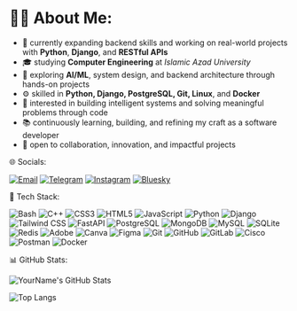 # 🧑‍💻 About Me:

- 🚀 currently expanding backend skills and working on real-world projects with **Python**, **Django**, and **RESTful APIs**
- 🎓 studying **Computer Engineering** at *Islamic Azad University*  
- 🧠 exploring **AI/ML**, system design, and backend architecture through hands-on projects  
- ⚙️ skilled in **Python, Django, PostgreSQL, Git, Linux**, and **Docker**
- 🔬 interested in building intelligent systems and solving meaningful problems through code  
- 📚 continuously learning, building, and refining my craft as a software developer  
- 🤝 open to collaboration, innovation, and impactful projects

🌐 Socials:

[![Email](https://img.shields.io/badge/Email-D14836?style=for-the-badge&logo=gmail&logoColor=white)](mailto:Soroush.egh@gmail.com)  [![Telegram](https://img.shields.io/badge/Telegram-26A5E4?style=for-the-badge&logo=telegram&logoColor=white)](https://t.me/Soroush_Eghdami)  [![Instagram](https://img.shields.io/badge/Instagram-E4405F?style=for-the-badge&logo=instagram&logoColor=white)](https://www.instagram.com/soroush_eghdami_/)  [![Bluesky](https://img.shields.io/badge/Bluesky-1E88E5?style=for-the-badge&logo=bluesky&logoColor=white)](https://bsky.app/profile/sorousheghdami.bsky.social)  

🧰 Tech Stack:

![Bash](https://img.shields.io/badge/Bash-121011?style=for-the-badge&logo=gnubash&logoColor=white)
![C++](https://img.shields.io/badge/C++-00599C?style=for-the-badge&logo=cplusplus&logoColor=white)
![CSS3](https://img.shields.io/badge/CSS3-1572B6?style=for-the-badge&logo=css3&logoColor=white)
![HTML5](https://img.shields.io/badge/HTML5-E34F26?style=for-the-badge&logo=html5&logoColor=white)
![JavaScript](https://img.shields.io/badge/JavaScript-F7DF1E?style=for-the-badge&logo=javascript&logoColor=black)
![Python](https://img.shields.io/badge/Python-3776AB?style=for-the-badge&logo=python&logoColor=white)
![Django](https://img.shields.io/badge/Django-092E20?style=for-the-badge&logo=django&logoColor=white)
![Tailwind CSS](https://img.shields.io/badge/Tailwind_CSS-06B6D4?style=for-the-badge&logo=tailwindcss&logoColor=white)
![FastAPI](https://img.shields.io/badge/FastAPI-009688?style=for-the-badge&logo=fastapi&logoColor=white)
![PostgreSQL](https://img.shields.io/badge/PostgreSQL-336791?style=for-the-badge&logo=postgresql&logoColor=white)
![MongoDB](https://img.shields.io/badge/MongoDB-47A248?style=for-the-badge&logo=mongodb&logoColor=white)
![MySQL](https://img.shields.io/badge/MySQL-4479A1?style=for-the-badge&logo=mysql&logoColor=white)
![SQLite](https://img.shields.io/badge/SQLite-003B57?style=for-the-badge&logo=sqlite&logoColor=white)
![Redis](https://img.shields.io/badge/Redis-DC382D?style=for-the-badge&logo=redis&logoColor=white)
![Adobe](https://img.shields.io/badge/Adobe-FF0000?style=for-the-badge&logo=adobe&logoColor=white)
![Canva](https://img.shields.io/badge/Canva-00C4CC?style=for-the-badge&logo=canva&logoColor=white)
![Figma](https://img.shields.io/badge/Figma-F24E1E?style=for-the-badge&logo=figma&logoColor=white)
![Git](https://img.shields.io/badge/Git-F05032?style=for-the-badge&logo=git&logoColor=white)
![GitHub](https://img.shields.io/badge/GitHub-181717?style=for-the-badge&logo=github&logoColor=white)
![GitLab](https://img.shields.io/badge/GitLab-FCA121?style=for-the-badge&logo=gitlab&logoColor=white)
![Cisco](https://img.shields.io/badge/Cisco-1BA0D7?style=for-the-badge&logo=cisco&logoColor=white)
![Postman](https://img.shields.io/badge/Postman-FF6C37?style=for-the-badge&logo=postman&logoColor=white)
![Docker](https://img.shields.io/badge/Docker-2496ED?style=for-the-badge&logo=docker&logoColor=white)

📊 GitHub Stats:

![YourName's GitHub Stats](https://github-readme-stats.vercel.app/api?username=Soroush-Eghdami&show_icons=true&theme=tokyonight)

![Top Langs](https://github-readme-stats.vercel.app/api/top-langs/?username=Soroush-Eghdami&layout=compact&theme=tokyonight)



